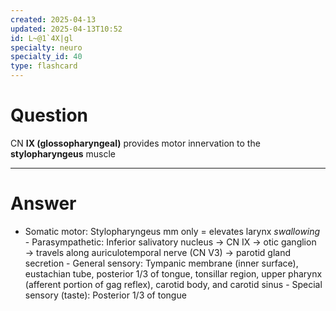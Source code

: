 ```yaml
---
created: 2025-04-13
updated: 2025-04-13T10:52
id: L~@1`4X|gl
specialty: neuro
specialty_id: 40
type: flashcard
---
```


# Question
CN **IX (glossopharyngeal)** provides motor innervation to the **stylopharyngeus** muscle

---

# Answer
- Somatic motor: Stylopharyngeus mm only = elevates larynx *swallowing*   - Parasympathetic: Inferior salivatory nucleus → CN IX → otic ganglion → travels along auriculotemporal nerve (CN V3) → parotid gland secretion   - General sensory:  Tympanic membrane (inner surface), eustachian tube, posterior 1/3 of tongue, tonsillar region, upper pharynx (afferent portion of gag reflex), carotid body, and carotid sinus   - Special sensory (taste):  Posterior 1/3 of tongue